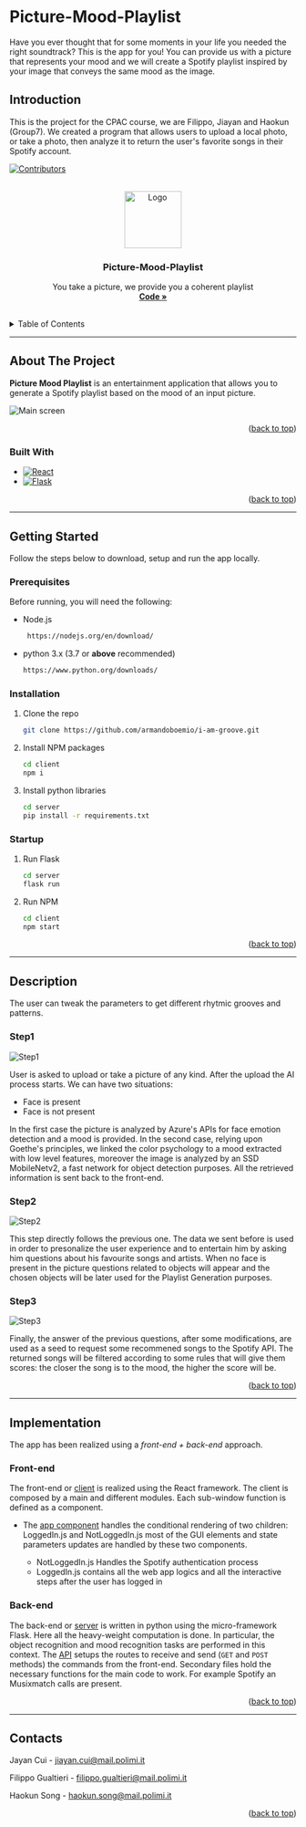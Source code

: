 # Picture-Mood-Playlist 

Have you ever thought that for some moments in your life you needed the right soundtrack?
This is the app for you!
You can provide us with a picture that represents your mood and we will create a Spotify playlist inspired by your image that conveys the same mood as the image.

## Introduction

This is the project for the CPAC course, we are Filippo, Jiayan and Haokun (Group7). We created a program that allows users to upload a local photo, or take a photo, then analyze it to return the user's favorite songs in their Spotify account.


<a name="readme-top"></a>

[![Contributors][contributors-shield]][contributors-url]
<!-- [![Forks][forks-shield]][forks-url]
[![Stargazers][stars-shield]][stars-url] -->



<!-- PROJECT LOGO -->
<br />
<div align="center">
  <a href="https://github.com/fillipp97/Picture-Mood-Playlist-CPAC/">
    <img src="Images/spotify.png" alt="Logo" width="100" height="100">
  </a>

<h3 align="center">Picture-Mood-Playlist</h3>

  <p align="center">
    You take a picture, we provide you a coherent playlist
    <br />
    <a href="https://github.com/fillipp97/Picture-Mood-Playlist-CPAC/"><strong> Code »</strong></a>
    <br />
    <br />
  </p>
</div>



<!-- TABLE OF CONTENTS -->
<details>
  <summary>Table of Contents</summary>
  <ol>
    <li>
      <a href="#about-the-project">About The Project</a>
      <ul>
        <li><a href="#built-with">Built With</a></li>
      </ul>
    </li>
    <li>
      <a href="#getting-started">Getting Started</a>
      <ul>
        <li><a href="#prerequisites">Prerequisites</a></li>
        <li><a href="#installation">Installation</a></li>
        <li><a href="#startup">Startup</a></li>
      </ul>
    </li>
    <li><a href="#lets-get-groovy">Description</a></li>
    <ul>
        <li><a href="#bpm">Step1</a></li>
        <li><a href="#measure">Step2</a></li>
        <li><a href="#apm">Step3</a></li>   
    </ul>
    <li><a href="#implementation">Implementation</a></li>
    <ul>
        <li><a href="#front-end">Front-end</a></li>
        <li><a href="#back-end">Back-end</a></li>
    </ul>
    <li><a href="#contacts">Contacts</a></li>
  </ol>
</details>


***
<!-- ABOUT THE PROJECT -->
## About The Project



**Picture Mood Playlist** is an entertainment application that allows you to generate a Spotify playlist based on the mood of an input picture.

<img src="Images/Step1.JPG" alt="Main screen">

<p align="right">(<a href="#readme-top">back to top</a>)</p>



### Built With

* [![React][React.js]][React-url]
* [![Flask][Flask.com]][Flask-url]

<p align="right">(<a href="#readme-top">back to top</a>)</p>


***
<!-- GETTING STARTED -->
## Getting Started

Follow the steps below to download, setup and run the app locally.

### Prerequisites

Before running, you will need the following:
* Node.js
  ```sh
   https://nodejs.org/en/download/
  ```

* python 3.x (3.7 or **above** recommended)
    ```sh
    https://www.python.org/downloads/
    ```

### Installation

1. Clone the repo
   ```sh
   git clone https://github.com/armandoboemio/i-am-groove.git
   ```
3. Install NPM packages
   ```sh
   cd client
   npm i
   ```
4. Install python libraries
   ```sh
   cd server
   pip install -r requirements.txt
   ```

### Startup

1. Run Flask
   ```sh
   cd server
   flask run
   ```
2. Run NPM
   ```sh
   cd client
   npm start
   ```

<p align="right">(<a href="#readme-top">back to top</a>)</p>


***
<!-- USAGE EXAMPLES -->
## Description

The user can tweak the parameters to get different rhytmic grooves and patterns.

### Step1

<img src="Images/Step1.JPG" alt="Step1">

User is asked to upload or take a picture of any kind. After the upload the AI process starts. We can have two situations: 
<ul>
<li> Face is present
<li> Face is not present
</ul>
In the first case the picture is analyzed by Azure's APIs for face emotion detection and a mood is provided. 
In the second case, relying upon Goethe's principles, we linked the color psychology to a mood extracted with low level features, moreover the image is analyzed by an SSD MobileNetv2, a fast network for object detection purposes. All the retrieved information is sent back to the front-end.

### Step2

<img src="Images/Step2.JPG" alt="Step2">

This step directly follows the previous one. The data we sent before is used in order to presonalize the user experience and to entertain him by asking him questions about his favourite songs and artists. When no face is present in the picture questions related to objects will appear and the chosen objects will be later used for the Playlist Generation purposes.


### Step3

<img src="Images/Step3.JPG" alt="Step3">

Finally, the answer of the previous questions, after some modifications, are used as a seed to request some recommened songs to the Spotify API.
The returned songs will be filtered according to some rules that will give them scores: the closer the song is to the mood, the higher the score will be.




<p align="right">(<a href="#readme-top">back to top</a>)</p>

***
<!-- IMPLEMENTATION -->
## Implementation

The app has been realized using a *front-end + back-end* approach.


### Front-end
The front-end or <a href="https://github.com/fillipp97/Picture-Mood-Playlist-CPAC/tree/Release/client">client</a> is realized using the React framework. The client is composed by a main and different modules. Each sub-window function is defined as a component. 


<ul>
<li>
The <a href="https://github.com/fillipp97/Picture-Mood-Playlist-CPAC/tree/Release/server/App.js">app component</a> handles the conditional rendering of two children: LoggedIn.js and NotLoggedIn.js most of the GUI elements and state parameters updates are handled by these two components.
</li>
<ul>
<li>
NotLoggedIn.js Handles the Spotify authentication process
</li>
<li>
LoggedIn.js contains all the web app logics and all the interactive steps after the user has logged in
</li>
</ul>
</ul>

### Back-end
The back-end or <a href="https://github.com/fillipp97/Picture-Mood-Playlist-CPAC/tree/Release/server">server</a> is written in python using the micro-framework Flask. Here all the heavy-weight computation is done. In particular, the object recognition and mood recognition tasks are performed in this context. The <a href="https://github.com/fillipp97/Picture-Mood-Playlist-CPAC/tree/Release/server/app.py">API</a> setups the routes to receive and send (<code>GET</code> and <code>POST</code> methods) the commands from the front-end. Secondary files hold the necessary functions for the main code to work. For example Spotify an Musixmatch calls are present.


<p align="right">(<a href="#readme-top">back to top</a>)</p>


***
<!-- CONTACTS -->
## Contacts

Jayan Cui - jiayan.cui@mail.polimi.it

Filippo Gualtieri - filippo.gualtieri@mail.polimi.it

Haokun Song - haokun.song@mail.polimi.it


<p align="right">(<a href="#readme-top">back to top</a>)</p>





<!-- MARKDOWN LINKS & IMAGES -->
<!-- https://www.markdownguide.org/basic-syntax/#reference-style-links -->
[contributors-shield]: https://img.shields.io/github/contributors/armandoboemio/i-am-groove.svg?style=for-the-badge
[contributors-url]: https://github.com/fillipp97/Picture-Mood-Playlist-CPAC/graphs/contributors

[forks-shield]: https://img.shields.io/github/forks/fillipp97/Picture-Mood-Playlist-CPAC.svg?style=for-the-badge
[forks-url]: https://github.com/fillipp97/Picture-Mood-Playlist-CPAC/network/members

[stars-shield]: https://img.shields.io/github/stars/fillipp97/Picture-Mood-Playlist-CPAC.svg?style=for-the-badge
[stars-url]: https://github.com/fillipp97/Picture-Mood-Playlist-CPAC/stargazers

[React.js]: https://img.shields.io/badge/React-20232A?style=for-the-badge&logo=react&logoColor=61DAFB
[React-url]: https://reactjs.org/
[Flask.com]: https://img.shields.io/badge/Flask-grey?style=for-the-badge&logo=flask&logoColor=white
[Flask-url]: https://flask.palletsprojects.com/en/2.2.x/
[Main-screen]: images/mainscreen.png
